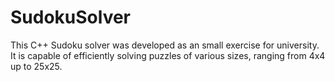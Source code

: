 # SudokuSolver
 This C++ Sudoku solver was developed as an small exercise for university. It is capable of efficiently solving puzzles of various sizes, ranging from 4x4 up to 25x25.
